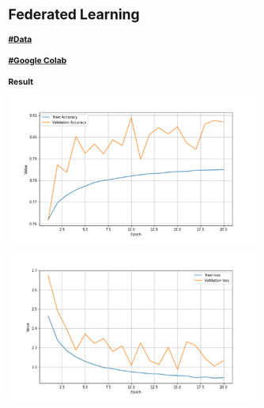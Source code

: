 # Federated Learning

### [#Data](https://drive.google.com/drive/folders/1Wi8AhGAw3IpGQ_IK09ntgMkZeYeeVHpI)

### [#Google Colab](https://colab.research.google.com/drive/17mPJA_mAgm3F2ZLbmfyO7k7JECmlvTau?usp=sharing)

### Result
![Accuracy](result/federated_model_Accuracy.png)

![Loss](result/federated_model_loss.png)